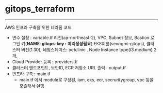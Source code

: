 ﻿# gitops_terraform
---
AWS 인프라 구축을 위한 테라폼 코드
- 변수 설정 :  variable.tf
  리전(ap-northeast-2), VPC, Subnet  정보, Bastion  로그인 키(**NAME-gitops-key : 미리생성필요**)
  EKS이름(seongmi-gitops), 클러스터 버전(1.30),  네임스페이스: petclinic , Node Instance type(t3.medium) 2개, 
- Cloud Provider 등록 : providers.tf
- 클러스터 엔드포인트, 보안ID, ECR 저장소 URL 출력 : output.tf
- 인프라 구축 :  main.tf
  - main.tf  에서 module로 구성된, iam, eks, ecr, secruritygroup, vpc 등을 호출해서 실행
